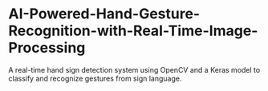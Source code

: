 # AI-Powered-Hand-Gesture-Recognition-with-Real-Time-Image-Processing
A real-time hand sign detection system using OpenCV and a Keras model to classify and recognize gestures from sign language.
